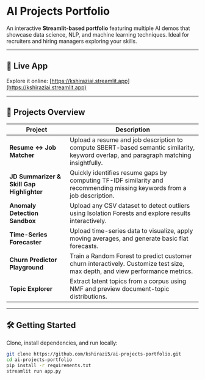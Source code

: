 # AI Projects Portfolio

An interactive **Streamlit-based portfolio** featuring multiple AI demos that showcase data science, NLP, and machine learning techniques. Ideal for recruiters and hiring managers exploring your skills.

---

## 🚀 Live App  
Explore it online: [https://kshiraziai.streamlit.app](https://kshiraziai.streamlit.app)

---

## 📂 Projects Overview

| Project | Description |
|---------|-------------|
| **Resume ↔ Job Matcher** | Upload a resume and job description to compute SBERT-based semantic similarity, keyword overlap, and paragraph matching insightfully. |
| **JD Summarizer & Skill Gap Highlighter** | Quickly identifies resume gaps by computing TF-IDF similarity and recommending missing keywords from a job description. |
| **Anomaly Detection Sandbox** | Upload any CSV dataset to detect outliers using Isolation Forests and explore results interactively. |
| **Time-Series Forecaster** | Upload time-series data to visualize, apply moving averages, and generate basic flat forecasts. |
| **Churn Predictor Playground** | Train a Random Forest to predict customer churn interactively. Customize test size, max depth, and view performance metrics. |
| **Topic Explorer** | Extract latent topics from a corpus using NMF and preview document-topic distributions. |

---

## 🛠 Getting Started

Clone, install dependencies, and run locally:

```bash
git clone https://github.com/kshirazi5/ai-projects-portfolio.git
cd ai-projects-portfolio
pip install -r requirements.txt
streamlit run app.py
